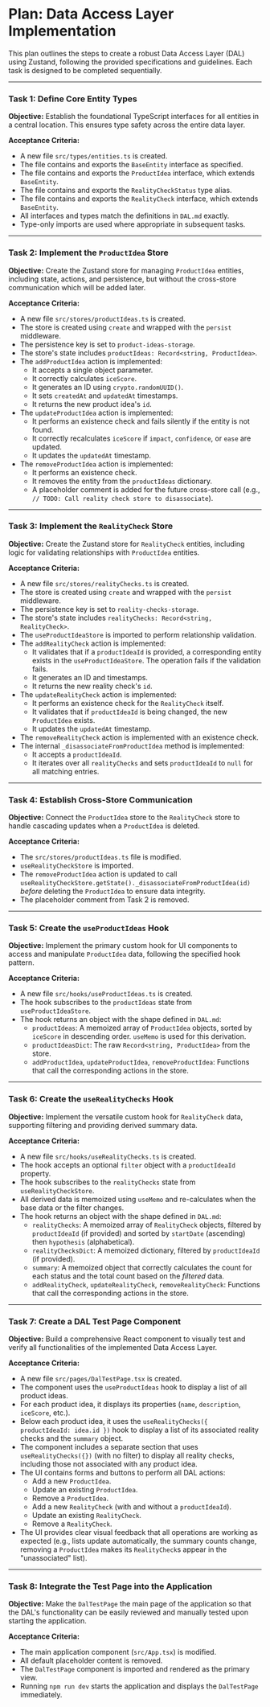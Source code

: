 # Plan: Data Access Layer Implementation

This plan outlines the steps to create a robust Data Access Layer (DAL) using Zustand, following the provided specifications and guidelines. Each task is designed to be completed sequentially.

---

### Task 1: Define Core Entity Types

**Objective:** Establish the foundational TypeScript interfaces for all entities in a central location. This ensures type safety across the entire data layer.

**Acceptance Criteria:**
- A new file `src/types/entities.ts` is created.
- The file contains and exports the `BaseEntity` interface as specified.
- The file contains and exports the `ProductIdea` interface, which extends `BaseEntity`.
- The file contains and exports the `RealityCheckStatus` type alias.
- The file contains and exports the `RealityCheck` interface, which extends `BaseEntity`.
- All interfaces and types match the definitions in `DAL.md` exactly.
- Type-only imports are used where appropriate in subsequent tasks.

---

### Task 2: Implement the `ProductIdea` Store

**Objective:** Create the Zustand store for managing `ProductIdea` entities, including state, actions, and persistence, but without the cross-store communication which will be added later.

**Acceptance Criteria:**
- A new file `src/stores/productIdeas.ts` is created.
- The store is created using `create` and wrapped with the `persist` middleware.
- The persistence key is set to `product-ideas-storage`.
- The store's state includes `productIdeas: Record<string, ProductIdea>`.
- The `addProductIdea` action is implemented:
    - It accepts a single object parameter.
    - It correctly calculates `iceScore`.
    - It generates an ID using `crypto.randomUUID()`.
    - It sets `createdAt` and `updatedAt` timestamps.
    - It returns the new product idea's `id`.
- The `updateProductIdea` action is implemented:
    - It performs an existence check and fails silently if the entity is not found.
    - It correctly recalculates `iceScore` if `impact`, `confidence`, or `ease` are updated.
    - It updates the `updatedAt` timestamp.
- The `removeProductIdea` action is implemented:
    - It performs an existence check.
    - It removes the entity from the `productIdeas` dictionary.
    - A placeholder comment is added for the future cross-store call (e.g., `// TODO: Call reality check store to disassociate`).

---

### Task 3: Implement the `RealityCheck` Store

**Objective:** Create the Zustand store for `RealityCheck` entities, including logic for validating relationships with `ProductIdea` entities.

**Acceptance Criteria:**
- A new file `src/stores/realityChecks.ts` is created.
- The store is created using `create` and wrapped with the `persist` middleware.
- The persistence key is set to `reality-checks-storage`.
- The store's state includes `realityChecks: Record<string, RealityCheck>`.
- The `useProductIdeaStore` is imported to perform relationship validation.
- The `addRealityCheck` action is implemented:
    - It validates that if a `productIdeaId` is provided, a corresponding entity exists in the `useProductIdeaStore`. The operation fails if the validation fails.
    - It generates an ID and timestamps.
    - It returns the new reality check's `id`.
- The `updateRealityCheck` action is implemented:
    - It performs an existence check for the `RealityCheck` itself.
    - It validates that if `productIdeaId` is being changed, the new `ProductIdea` exists.
    - It updates the `updatedAt` timestamp.
- The `removeRealityCheck` action is implemented with an existence check.
- The internal `_disassociateFromProductIdea` method is implemented:
    - It accepts a `productIdeaId`.
    - It iterates over all `realityChecks` and sets `productIdeaId` to `null` for all matching entries.

---

### Task 4: Establish Cross-Store Communication

**Objective:** Connect the `ProductIdea` store to the `RealityCheck` store to handle cascading updates when a `ProductIdea` is deleted.

**Acceptance Criteria:**
- The `src/stores/productIdeas.ts` file is modified.
- `useRealityCheckStore` is imported.
- The `removeProductIdea` action is updated to call `useRealityCheckStore.getState()._disassociateFromProductIdea(id)` *before* deleting the `ProductIdea` to ensure data integrity.
- The placeholder comment from Task 2 is removed.

---

### Task 5: Create the `useProductIdeas` Hook

**Objective:** Implement the primary custom hook for UI components to access and manipulate `ProductIdea` data, following the specified hook pattern.

**Acceptance Criteria:**
- A new file `src/hooks/useProductIdeas.ts` is created.
- The hook subscribes to the `productIdeas` state from `useProductIdeaStore`.
- The hook returns an object with the shape defined in `DAL.md`:
    - `productIdeas`: A memoized array of `ProductIdea` objects, sorted by `iceScore` in descending order. `useMemo` is used for this derivation.
    - `productIdeasDict`: The raw `Record<string, ProductIdea>` from the store.
    - `addProductIdea`, `updateProductIdea`, `removeProductIdea`: Functions that call the corresponding actions in the store.

---

### Task 6: Create the `useRealityChecks` Hook

**Objective:** Implement the versatile custom hook for `RealityCheck` data, supporting filtering and providing derived summary data.

**Acceptance Criteria:**
- A new file `src/hooks/useRealityChecks.ts` is created.
- The hook accepts an optional `filter` object with a `productIdeaId` property.
- The hook subscribes to the `realityChecks` state from `useRealityCheckStore`.
- All derived data is memoized using `useMemo` and re-calculates when the base data or the filter changes.
- The hook returns an object with the shape defined in `DAL.md`:
    - `realityChecks`: A memoized array of `RealityCheck` objects, filtered by `productIdeaId` (if provided) and sorted by `startDate` (ascending) then `hypothesis` (alphabetical).
    - `realityChecksDict`: A memoized dictionary, filtered by `productIdeaId` (if provided).
    - `summary`: A memoized object that correctly calculates the count for each status and the total count based on the *filtered* data.
    - `addRealityCheck`, `updateRealityCheck`, `removeRealityCheck`: Functions that call the corresponding actions in the store.

---

### Task 7: Create a DAL Test Page Component

**Objective:** Build a comprehensive React component to visually test and verify all functionalities of the implemented Data Access Layer.

**Acceptance Criteria:**
- A new file `src/pages/DalTestPage.tsx` is created.
- The component uses the `useProductIdeas` hook to display a list of all product ideas.
- For each product idea, it displays its properties (`name`, `description`, `iceScore`, etc.).
- Below each product idea, it uses the `useRealityChecks({ productIdeaId: idea.id })` hook to display a list of its associated reality checks and the `summary` object.
- The component includes a separate section that uses `useRealityChecks({})` (with no filter) to display all reality checks, including those not associated with any product idea.
- The UI contains forms and buttons to perform all DAL actions:
    - Add a new `ProductIdea`.
    - Update an existing `ProductIdea`.
    - Remove a `ProductIdea`.
    - Add a new `RealityCheck` (with and without a `productIdeaId`).
    - Update an existing `RealityCheck`.
    - Remove a `RealityCheck`.
- The UI provides clear visual feedback that all operations are working as expected (e.g., lists update automatically, the summary counts change, removing a `ProductIdea` makes its `RealityCheck`s appear in the "unassociated" list).

---

### Task 8: Integrate the Test Page into the Application

**Objective:** Make the `DalTestPage` the main page of the application so that the DAL's functionality can be easily reviewed and manually tested upon starting the application.

**Acceptance Criteria:**
- The main application component (`src/App.tsx`) is modified.
- All default placeholder content is removed.
- The `DalTestPage` component is imported and rendered as the primary view.
- Running `npm run dev` starts the application and displays the `DalTestPage` immediately.
